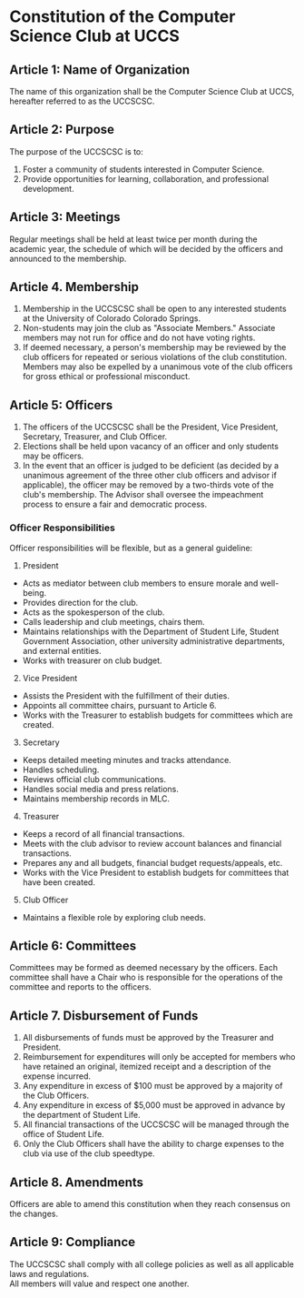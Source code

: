 # Constitution of the Computer Science Club at UCCS

## Article 1: Name of Organization
The name of this organization shall be the Computer Science Club at UCCS, hereafter referred to as the UCCSCSC.  

## Article 2: Purpose
The purpose of the UCCSCSC is to:
1. Foster a community of students interested in Computer Science.
2. Provide opportunities for learning, collaboration, and professional development.

## Article 3: Meetings
Regular meetings shall be held at least twice per month during the academic year, the schedule of which will be decided by the officers and announced to the membership.  

## Article 4. Membership
1. Membership in the UCCSCSC shall be open to any interested students at the University of Colorado Colorado Springs.
2. Non-students may join the club as "Associate Members." Associate members may not run for office and do not have voting rights.
3. If deemed necessary, a person's membership may be reviewed by the club officers for repeated or serious violations of the club constitution. Members may also be expelled by a unanimous vote of the club officers for gross ethical or professional misconduct.

## Article 5: Officers
1. The officers of the UCCSCSC shall be the President, Vice President, Secretary, Treasurer, and Club Officer.
2. Elections shall be held upon vacancy of an officer and only students may be officers.
3. In the event that an officer is judged to be deficient (as decided by a unanimous agreement of the three other club officers and advisor if applicable), the officer may be removed by a two-thirds vote of the club's membership. The Advisor shall oversee the impeachment process to ensure a fair and democratic process. 

### Officer Responsibilities
Officer responsibilities will be flexible, but as a general guideline:  
1. President
  - Acts as mediator between club members to ensure morale and well-being.
  - Provides direction for the club.
  - Acts as the spokesperson of the club.
  - Calls leadership and club meetings, chairs them.
  - Maintains relationships with the Department of Student Life, Student Government Association, other university administrative departments, and external entities.
  - Works with treasurer on club budget.

2. Vice President
  - Assists the President with the fulfillment of their duties.
  - Appoints all committee chairs, pursuant to Article 6.
  - Works with the Treasurer to establish budgets for committees which are created.

3. Secretary 
  - Keeps detailed meeting minutes and tracks attendance.
  - Handles scheduling.
  - Reviews official club communications.
  - Handles social media and press relations.
  - Maintains membership records in MLC.

4. Treasurer  
  - Keeps a record of all financial transactions.
  - Meets with the club advisor to review account balances and financial transactions.
  - Prepares any and all budgets, financial budget requests/appeals, etc.
  - Works with the Vice President to establish budgets for committees that have been created.

5. Club Officer
  - Maintains a flexible role by exploring club needs.

## Article 6: Committees
Committees may be formed as deemed necessary by the officers. Each committee shall have a Chair who is responsible for the operations of the committee and reports to the officers.  

## Article 7. Disbursement of Funds
1. All disbursements of funds must be approved by the Treasurer and President.
2. Reimbursement for expenditures will only be accepted for members who have retained an original, itemized receipt and a description of the expense incurred.
3. Any expenditure in excess of $100 must be approved by a majority of the Club Officers.
4. Any expenditure in excess of $5,000 must be approved in advance by the department of Student Life.
5. All financial transactions of the UCCSCSC will be managed through the office of Student Life.
6. Only the Club Officers shall have the ability to charge expenses to the club via use of the club speedtype.

## Article 8. Amendments
Officers are able to amend this constitution when they reach consensus on the changes.  

## Article 9: Compliance
The UCCSCSC shall comply with all college policies as well as all applicable laws and regulations.  
All members will value and respect one another.
